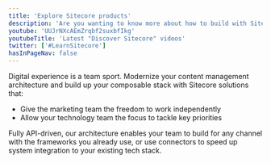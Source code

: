 ```yaml
---
title: 'Explore Sitecore products'
description: 'Are you wanting to know more about how to build with Sitecore products? Learn more about the trials Sitecore offers for some of the products in our composable DXP.'
youtube: 'UUJrNXcAEmZrqbf2suxbfIkg'
youtubeTitle: 'Latest "Discover Sitecore" videos'
twitter: ['#LearnSitecore']
hasInPageNav: false
---
```


<VideoPromo youTubeId="fAlNP0hCoZg" title="Solutions that integrate with your tech stack" description="Sitecore's SaaS-enabled, composable digital experience platform (DXP) allows you to choose which products you want to implement from search to purchase to post-sale marketing with solutions for Content, Experience, and Commerce." className="clear-both" />

Digital experience is a team sport. Modernize your content management architecture and build up your composable stack with Sitecore solutions that:

- Give the marketing team the freedom to work independently
- Allow your technology team the focus to tackle key priorities

Fully API-driven, our architecture enables your team to build for any channel with the frameworks you already use, or use connectors to speed up system integration to your existing tech stack.

<Row columns={3}>
  <Article 
    title="Sitecore front-end developer trial" 
    description="Are you a front-end developer looking to level-up your career? The trial will teach you the basics of our javascript headless services, step by step. Additionally, you will get a taste of Sitecore's personalization capabilities, one of its most powerful features — it's what distinguishes it from other CMS." 
    link="https://www.sitecore.com/trial" 
    linktext="Sign up now!" />

  <Article 
    title="Moosend" 
    description="Moosend provides all the necessary tools to get you started down your email marketing path. If you're well underway on your email marketing journey and you just traversed through other ESPs to our platform, you'll be happy to know that we give you state-of-the art features that will expand your toolbox and make your life easier." 
    link="https://identity.moosend.com/register/" 
    linktext="Start by creating your own account!" />

  <Article 
    title="Sitecore OrderCloud" 
    description="OrderCloud is a cloud-hosted B2B eCommerce platform exposed entirely via a RESTful API. It enables rapid development of custom, secure, and scalable B2B eCommerce solutions. Spin up a fully functional B2B app in minutes and customize it to the limits of your imagination." 
    link="https://ordercloud.io/learn/getting-started/welcome-to-ordercloud" 
    linktext="Get started today!" />

</Row>
